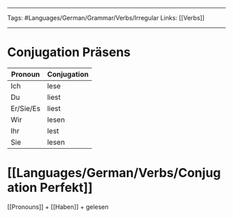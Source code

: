 ___
Tags: #Languages/German/Grammar/Verbs/Irregular 
Links: [[Verbs]]
___
# Conjugation Präsens
Pronoun|Conjugation
------------ | ------------
Ich | lese
Du | liest
Er/Sie/Es | liest
Wir | lesen
Ihr | lest
Sie | lesen


# [[Languages/German/Verbs/Conjugation Perfekt]]
[[Pronouns]] + [[Haben]] +  gelesen